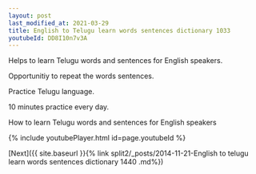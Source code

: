 ```yaml
---
layout: post
last_modified_at: 2021-03-29
title: English to Telugu learn words sentences dictionary 1033 
youtubeId: DD8I10n7v3A
---
```

 
 
Helps to learn Telugu words and sentences for English speakers.

Opportunitiy to repeat the words sentences. 

Practice Telugu language. 
 
10 minutes practice every day. 
 
How to learn Telugu words and sentences for English speakers 
 
{% include youtubePlayer.html id=page.youtubeId %}
 
 
[Next]({{ site.baseurl }}{% link  split2/_posts/2014-11-21-English to telugu learn words sentences dictionary 1440 .md%})
 
